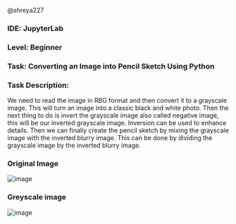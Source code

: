 @shreya227

### IDE: JupyterLab
### Level: Beginner
### Task: Converting an Image into Pencil Sketch Using Python

### Task Description:
We need to read the image in RBG format and then convert it to a grayscale image. This will turn an image into a classic black and white photo. Then the next thing to do is invert the grayscale image also called negative image, this will be our inverted grayscale image. Inversion can be used to enhance details. Then we can finally create the pencil sketch by mixing the grayscale image with the inverted blurry image. This can be done by dividing the grayscale image by the inverted blurry image.


### Original Image
![image](https://user-images.githubusercontent.com/88545581/167342532-f990ebde-1120-485d-b1a1-912ae2bac9c5.png)



### Greyscale image
![image](https://user-images.githubusercontent.com/88545581/167342593-728cde16-51ad-445c-baeb-06654b34210c.png)


